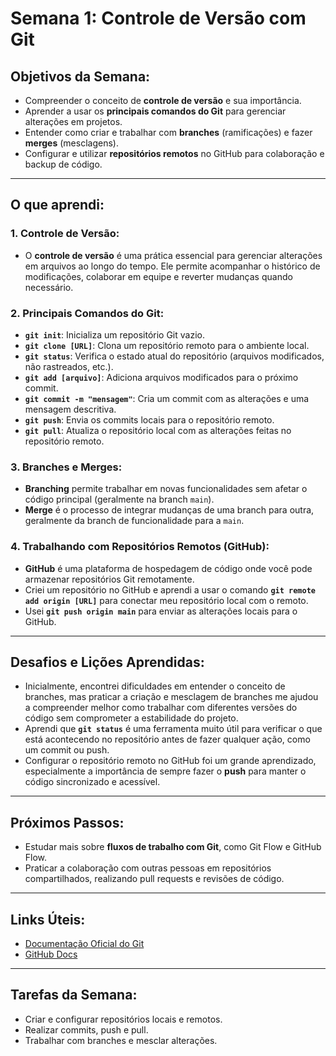 # Semana 1: Controle de Versão com Git

## Objetivos da Semana:
- Compreender o conceito de **controle de versão** e sua importância.
- Aprender a usar os **principais comandos do Git** para gerenciar alterações em projetos.
- Entender como criar e trabalhar com **branches** (ramificações) e fazer **merges** (mesclagens).
- Configurar e utilizar **repositórios remotos** no GitHub para colaboração e backup de código.

---

## O que aprendi:

### 1. Controle de Versão:
- O **controle de versão** é uma prática essencial para gerenciar alterações em arquivos ao longo do tempo. Ele permite acompanhar o histórico de modificações, colaborar em equipe e reverter mudanças quando necessário.

### 2. Principais Comandos do Git:
- **`git init`**: Inicializa um repositório Git vazio.
- **`git clone [URL]`**: Clona um repositório remoto para o ambiente local.
- **`git status`**: Verifica o estado atual do repositório (arquivos modificados, não rastreados, etc.).
- **`git add [arquivo]`**: Adiciona arquivos modificados para o próximo commit.
- **`git commit -m "mensagem"`**: Cria um commit com as alterações e uma mensagem descritiva.
- **`git push`**: Envia os commits locais para o repositório remoto.
- **`git pull`**: Atualiza o repositório local com as alterações feitas no repositório remoto.

### 3. Branches e Merges:
- **Branching** permite trabalhar em novas funcionalidades sem afetar o código principal (geralmente na branch `main`).
- **Merge** é o processo de integrar mudanças de uma branch para outra, geralmente da branch de funcionalidade para a `main`.

### 4. Trabalhando com Repositórios Remotos (GitHub):
- **GitHub** é uma plataforma de hospedagem de código onde você pode armazenar repositórios Git remotamente.
- Criei um repositório no GitHub e aprendi a usar o comando **`git remote add origin [URL]`** para conectar meu repositório local com o remoto.
- Usei **`git push origin main`** para enviar as alterações locais para o GitHub.

---

## Desafios e Lições Aprendidas:
- Inicialmente, encontrei dificuldades em entender o conceito de branches, mas praticar a criação e mesclagem de branches me ajudou a compreender melhor como trabalhar com diferentes versões do código sem comprometer a estabilidade do projeto.
- Aprendi que **`git status`** é uma ferramenta muito útil para verificar o que está acontecendo no repositório antes de fazer qualquer ação, como um commit ou push.
- Configurar o repositório remoto no GitHub foi um grande aprendizado, especialmente a importância de sempre fazer o **push** para manter o código sincronizado e acessível.

---

## Próximos Passos:
- Estudar mais sobre **fluxos de trabalho com Git**, como Git Flow e GitHub Flow.
- Praticar a colaboração com outras pessoas em repositórios compartilhados, realizando pull requests e revisões de código.

---

## Links Úteis:
- [Documentação Oficial do Git](https://git-scm.com/doc)
- [GitHub Docs](https://docs.github.com/)

---

## Tarefas da Semana:
- Criar e configurar repositórios locais e remotos.
- Realizar commits, push e pull.
- Trabalhar com branches e mesclar alterações.
